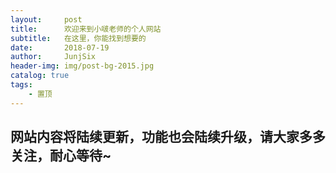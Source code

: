 ```yaml
---
layout:     post
title:      欢迎来到小啵老师的个人网站
subtitle:   在这里，你能找到想要的
date:       2018-07-19
author:     JunjSix
header-img: img/post-bg-2015.jpg
catalog: true
tags:
    - 置顶
---
```


## 网站内容将陆续更新，功能也会陆续升级，请大家多多关注，耐心等待~
